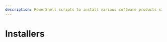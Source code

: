 ```yaml
---
description: PowerShell scripts to install various software products silently.
---
```


# Installers

